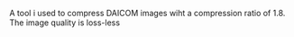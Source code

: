 A tool i used to compress DAICOM images wiht a compression ratio of 1.8. The image quality is loss-less
